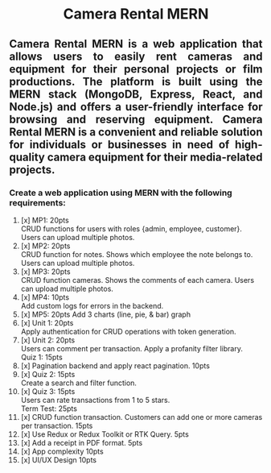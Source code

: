 # <p align="center"> Camera Rental MERN </p>

## <p align="justify"> Camera Rental MERN is a web application that allows users to easily rent cameras and equipment for their personal projects or film productions. The platform is built using the MERN stack (MongoDB, Express, React, and Node.js) and offers a user-friendly interface for browsing and reserving equipment. Camera Rental MERN is a convenient and reliable solution for individuals or businesses in need of high-quality camera equipment for their media-related projects. </p>

### Create a web application using MERN with the following requirements:

1.  [x] MP1: 20pts <br>
        CRUD functions for users with roles {admin, employee, customer}. Users can upload multiple photos.
2.  [x] MP2: 20pts <br>
        CRUD function for notes. Shows which employee the note belongs to. Users can upload multiple photos.
3.  [x] MP3: 20pts <br>
        CRUD function cameras. Shows the comments of each camera. Users can upload multiple photos.
4.  [x] MP4: 10pts <br>
        Add custom logs for errors in the backend.
5.  [x] MP5: 20pts Add 3 charts (line, pie, & bar) graph <br>
6.  [x] Unit 1: 20pts <br>
        Apply authentication for CRUD operations with token generation.
7.  [x] Unit 2: 20pts <br>
        Users can comment per transaction. Apply a profanity filter library. <br>
        Quiz 1: 15pts <br>
8.  [x] Pagination backend and apply react pagination. 10pts
9.  [x] Quiz 2: 15pts <br>
        Create a search and filter function.
10. [x] Quiz 3: 15pts <br>
        Users can rate transactions from 1 to 5 stars. <br>
        Term Test: 25pts <br>
11. [x] CRUD function transaction. Customers can add one or more cameras per transaction. 15pts
12. [x] Use Redux or Redux Toolkit or RTK Query. 5pts
13. [x] Add a receipt in PDF format. 5pts
14. [x] App complexity 10pts
15. [x] UI/UX Design 10pts

